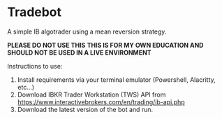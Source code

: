# Tradebot
A simple IB algotrader using a mean reversion strategy.

**PLEASE DO NOT USE THIS**
**THIS IS FOR MY OWN EDUCATION AND SHOULD NOT BE USED IN A LIVE ENVIRONMENT**

Instructions to use:

1. Install requirements via your terminal emulator (Powershell, Alacritty, etc...)
2. Download IBKR Trader Workstation (TWS) API from https://www.interactivebrokers.com/en/trading/ib-api.php
3. Download the latest version of the bot and run.
